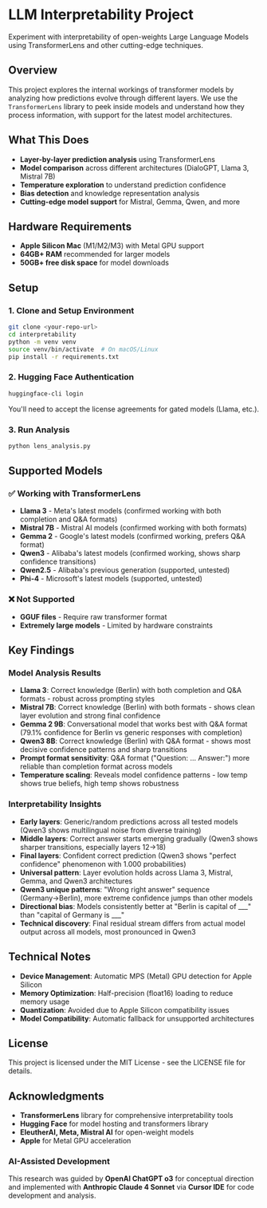 # LLM Interpretability Project

Experiment with interpretability of open-weights Large Language Models using TransformerLens and other cutting-edge techniques.

## Overview

This project explores the internal workings of transformer models by analyzing how predictions evolve through different layers. We use the `TransformerLens` library to peek inside models and understand how they process information, with support for the latest model architectures.

## What This Does

- **Layer-by-layer prediction analysis** using TransformerLens
- **Model comparison** across different architectures (DialoGPT, Llama 3, Mistral 7B)
- **Temperature exploration** to understand prediction confidence
- **Bias detection** and knowledge representation analysis
- **Cutting-edge model support** for Mistral, Gemma, Qwen, and more

## Hardware Requirements

- **Apple Silicon Mac** (M1/M2/M3) with Metal GPU support
- **64GB+ RAM** recommended for larger models
- **50GB+ free disk space** for model downloads

## Setup

### 1. Clone and Setup Environment

```bash
git clone <your-repo-url>
cd interpretability
python -m venv venv
source venv/bin/activate  # On macOS/Linux
pip install -r requirements.txt
```

### 2. Hugging Face Authentication

```bash
huggingface-cli login
```

You'll need to accept the license agreements for gated models (Llama, etc.).

### 3. Run Analysis

```bash
python lens_analysis.py
```

## Supported Models

### ✅ Working with TransformerLens
- **Llama 3** - Meta's latest models (confirmed working with both completion and Q&A formats)
- **Mistral 7B** - Mistral AI models (confirmed working with both formats)
- **Gemma 2** - Google's latest models (confirmed working, prefers Q&A format)
- **Qwen3** - Alibaba's latest models (confirmed working, shows sharp confidence transitions)
- **Qwen2.5** - Alibaba's previous generation (supported, untested)
- **Phi-4** - Microsoft's latest models (supported, untested)

### ❌ Not Supported
- **GGUF files** - Require raw transformer format
- **Extremely large models** - Limited by hardware constraints

## Key Findings

### Model Analysis Results
- **Llama 3**: Correct knowledge (Berlin) with both completion and Q&A formats - robust across prompting styles
- **Mistral 7B**: Correct knowledge (Berlin) with both formats - shows clean layer evolution and strong final confidence
- **Gemma 2 9B**: Conversational model that works best with Q&A format (79.1% confidence for Berlin vs generic responses with completion)
- **Qwen3 8B**: Correct knowledge (Berlin) with Q&A format - shows most decisive confidence patterns and sharp transitions
- **Prompt format sensitivity**: Q&A format ("Question: ... Answer:") more reliable than completion format across models
- **Temperature scaling**: Reveals model confidence patterns - low temp shows true beliefs, high temp shows robustness

### Interpretability Insights
- **Early layers**: Generic/random predictions across all tested models (Qwen3 shows multilingual noise from diverse training)
- **Middle layers**: Correct answer starts emerging gradually (Qwen3 shows sharper transitions, especially layers 12→18)
- **Final layers**: Confident correct prediction (Qwen3 shows "perfect confidence" phenomenon with 1.000 probabilities)
- **Universal pattern**: Layer evolution holds across Llama 3, Mistral, Gemma, and Qwen3 architectures
- **Qwen3 unique patterns**: "Wrong right answer" sequence (Germany→Berlin), more extreme confidence jumps than other models
- **Directional bias**: Models consistently better at "Berlin is capital of ___" than "capital of Germany is ___"
- **Technical discovery**: Final residual stream differs from actual model output across all models, most pronounced in Qwen3

## Technical Notes

- **Device Management**: Automatic MPS (Metal) GPU detection for Apple Silicon
- **Memory Optimization**: Half-precision (float16) loading to reduce memory usage
- **Quantization**: Avoided due to Apple Silicon compatibility issues
- **Model Compatibility**: Automatic fallback for unsupported architectures

## License

This project is licensed under the MIT License - see the LICENSE file for details.

## Acknowledgments

- **TransformerLens** library for comprehensive interpretability tools
- **Hugging Face** for model hosting and transformers library
- **EleutherAI, Meta, Mistral AI** for open-weight models
- **Apple** for Metal GPU acceleration

### AI-Assisted Development
This research was guided by **OpenAI ChatGPT o3** for conceptual direction and implemented with **Anthropic Claude 4 Sonnet** via **Cursor IDE** for code development and analysis. 
